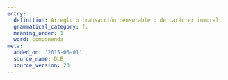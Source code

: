```yaml
---
entry:
  definition: Arreglo o transacción censurable o de carácter inmoral.
  grammatical_category: f.
  meaning_order: 1
  word: componenda
meta:
  added_on: '2015-06-01'
  source_name: DLE
  source_version: 23
---
```

